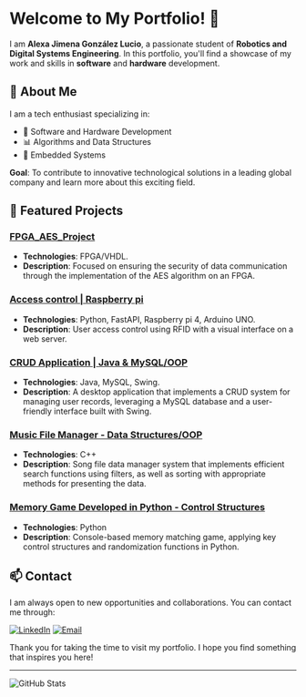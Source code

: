 # Welcome to My Portfolio! 👋

I am **Alexa Jimena González Lucio**, a passionate student of **Robotics and Digital Systems Engineering**. In this portfolio, you'll find a showcase of my work and skills in **software** and **hardware** development.

## 🚀 About Me

I am a tech enthusiast specializing in:
- 🔧 Software and Hardware Development
- 📊 Algorithms and Data Structures
- 🤖 Embedded Systems

**Goal**: To contribute to innovative technological solutions in a leading global company and learn more about this exciting field.

## 📂 Featured Projects

### [FPGA_AES_Project](https://github.com/TE2003B-601-AES)
- **Technologies**: FPGA/VHDL.
- **Description**: Focused on ensuring the security of data communication through the implementation of the AES algorithm on an FPGA.

### [Access control | Raspberry pi](https://github.com/alexaGonLuc16/access-control-system-raspberry)
- **Technologies**: Python, FastAPI, Raspberry pi 4, Arduino UNO.
- **Description**: User access control using RFID with a visual interface on a web server.

### [CRUD Application | Java & MySQL/OOP](https://github.com/alexaGonLuc16/piramix_Hoteles_java-SQL.git)
- **Technologies**: Java, MySQL, Swing.
- **Description**: A desktop application that implements a CRUD system for managing user records, leveraging a MySQL database and a user-friendly interface built with Swing.

### [Music File Manager - Data Structures/OOP](https://github.com/alexaGonLuc16/PlayListPOOject.git)

- **Technologies**: C++
- **Description**: Song file data manager system that implements efficient search functions using filters, as well as sorting with appropriate methods for presenting the data.

### [Memory Game Developed in Python - Control Structures](https://github.com/alexaGonLuc16/MemoryGame.git)

- **Technologies**: Python
- **Description**:  Console-based memory matching game, applying key control structures and randomization functions in Python.
  
## 📫 Contact

I am always open to new opportunities and collaborations. You can contact me through:

[![LinkedIn](https://img.shields.io/badge/LinkedIn-Profile-blue?style=for-the-badge&logo=linkedin)](www.linkedin.com/in/alexa-jimena-gonzález)
[![Email](https://img.shields.io/badge/Email-Contact%20Me-blue?style=for-the-badge&logo=gmail)](mailto:alexagonzalezluc16@gmail.com)

Thank you for taking the time to visit my portfolio. I hope you find something that inspires you here!

---

![GitHub Stats](https://github-readme-stats.vercel.app/api?username=your-username&show_icons=true&theme=radical) <!-- Optional GitHub stats -->
